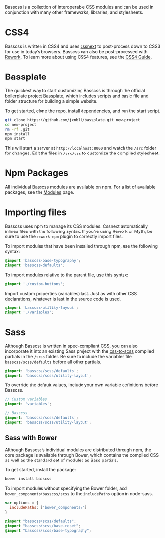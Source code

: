 
<p class="h3">
  Basscss is a collection of interoperable CSS modules
  and can be used in conjunction with many other frameworks, libraries, and stylesheets.
</p>

# CSS4
Basscss is written in CSS4 and uses [cssnext](https://cssnext.github.io/) to post-process down to CSS3 for use in today’s browsers. Basscss can also be post-processed with [Rework](https://github.com/reworkcss/rework). To learn more about using CSS4 features, see the [CSS4 Guide](/docs/guides/css4).


# Bassplate
The quickest way to start customizing Basscss is through the official boilerplate project
[Bassplate](//github.com/jxnblk/bassplate),
which includes scripts and basic file and folder structure for building a simple website.

To get started, clone the repo, install dependencies, and run the start script.

```bash
git clone https://github.com/jxnblk/bassplate.git new-project
cd new-project
rm -rf .git
npm install
npm start
```

This will start a server at `http://localhost:8000` and watch the `/src` folder for changes.
Edit the files in `/src/css` to customize the compiled stylesheet.


# Npm Packages

All individual Basscss modules are available on npm. For a list of available packages, see the [Modules](http://basscss.com/docs/modules) page.


# Importing files

Basscss uses npm to manage its CSS modules. Cssnext automatically inlines files with the following syntax.
If you’re using Rework or Myth, be sure to use the `rework-npm` plugin to correctly import files.

To import modules that have been installed through npm, use the following syntax:

```css
@import 'basscss-base-typography';
@import 'basscss-defaults';
```

To import modules relative to the parent file, use this syntax:

```css
@import './custom-buttons';
```

Import custom properties (variables) last. Just as with other CSS declarations, whatever is last in the source code is used.

```css
@import 'basscss-utility-layout';
@import './variables';
```


# Sass
Although Basscss is written in spec-compliant CSS,
you can also incorporate it into an existing Sass project with the [css-to-scss](https://github.com/jxnblk/css-scss) compiled partials in the `/scss` folder. Be sure to include the variables file `basscss/scss/defaults` before all other partials.

```scss
@import: 'basscss/scss/defaults';
@import: 'basscss/scss/utility-layout';
```

To override the default values, include your own variable definitions before Basscss.

```scss
// Custom variables
@import: 'variables';

// Basscss
@import: 'basscss/scss/defaults';
@import: 'basscss/scss/utility-layout';
```

## Sass with Bower
Although Basscss’s individual modules are distributed through npm, the core package is available through Bower, which contains the compiled CSS as well as the standard set of modules as Sass partials.

To get started, install the package:

```bash
bower install basscss
```

To import modules without specifying the Bower folder,
add `bower_components/basscss/scss` to the `includePaths` option in node-sass.

```js
var options = {
  includePaths: ['bower_components/']
}
```

```scss
@import "basscss/scss/defaults";
@import "basscss/scss/base-reset";
@import "basscss/scss/base-typography";
```

<!--
# Customizer Web App

If you’re not ready to dive into the command line, you can create custom builds of Basscss with the web app.
<a href="/docs/customize" class="button button-outline blue">Customize</a>
-->


